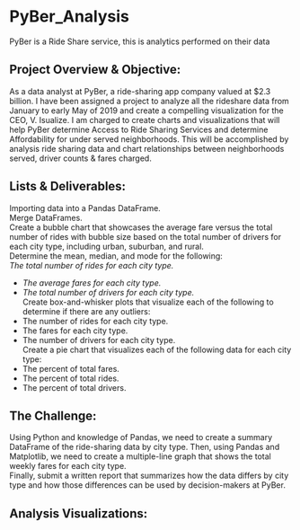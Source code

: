 # PyBer_Analysis
PyBer is a Ride Share service, this is analytics performed on their data
## Project Overview & Objective:
As a data analyst at PyBer, a ride-sharing app company valued at $2.3 billion. I have been assigned a project to analyze all the rideshare data from January to early May of 2019 and create a compelling visualization for the CEO, V. Isualize.
I am charged to create charts and visualizations that will help PyBer determine Access to Ride Sharing Services and determine Affordability for under served neighborhoods. 
This will be accomplished by analysis ride sharing data and chart relationships between neighborhoods served, driver counts & fares charged.
## Lists & Deliverables:
Importing data into a Pandas DataFrame.<br>
Merge DataFrames.<br>
Create a bubble chart that showcases the average fare versus the total number of rides with bubble size based on the total number of drivers for each city type, including urban, suburban, and rural.<br>
Determine the mean, median, and mode for the following:<br>
<i>The total number of rides for each city type.<br>
- The average fares for each city type.<br>
- The total number of drivers for each city type.</i><br>
Create box-and-whisker plots that visualize each of the following to determine if there are any outliers:
- The number of rides for each city type.
- The fares for each city type.
- The number of drivers for each city type.<br>
Create a pie chart that visualizes each of the following data for each city type:
- The percent of total fares.
- The percent of total rides.
- The percent of total drivers.
## The Challenge:
Using Python and knowledge of Pandas, we need to create a summary DataFrame of the ride-sharing data by city type. Then, using Pandas and Matplotlib, we need to create a multiple-line graph that shows the total weekly fares for each city type.<br> 
Finally, submit a written report that summarizes how the data differs by city type and how those differences can be used by decision-makers at PyBer.
## Analysis Visualizations:


